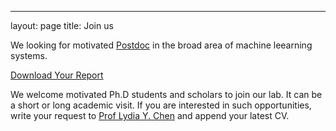 ---
layout: page
title: Join us

We looking for motivated [Postdoc](https://github.com/Team-TUD/DIS/blob/master/docs/Postdoc_TUDelft_20.pdf) in the broad area of machine leearning systems.


<a href="./blob/master/docs/Postdoc_TUDelft_20.pdf" download="Postdoc_TUDelft_20.pdf">Download Your Report</a>


We welcome motivated Ph.D students and scholars to join our lab. It can be a short or long academic visit. If you are interested in such opportunities, write your request to [Prof Lydia Y. Chen](mailto:lydiaychen@ieee.org) and append your latest CV.
